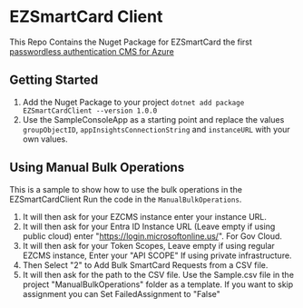 # EZSmartCard Client
This Repo Contains the Nuget Package for EZSmartCard the first [passwordless authentication CMS for Azure](https://www.keytos.io/passwordless-onboarding.html)

## Getting Started
1) Add the Nuget Package to your project `dotnet add package EZSmartCardClient --version 1.0.0`
2) Use the SampleConsoleApp as a starting point and replace the values `groupObjectID`, `appInsightsConnectionString` and `instanceURL` with your own values.

## Using Manual Bulk Operations
This is a sample to show how to use the bulk operations in the EZSmartCardClient
Run the code in the `ManualBulkOperations`.
1) It will then ask for your EZCMS instance enter your instance URL.
1) It will then ask for your Entra ID Instance URL (Leave empty if using public cloud) enter "https://login.microsoftonline.us/". For Gov Cloud.
1) It will then ask for your Token Scopes, Leave empty if using regular EZCMS instance, Enter your "API SCOPE" If using private infrastructure.
1) Then Select "2" to Add Bulk SmartCard Requests from a CSV file.
1) It will then ask for the path to the CSV file. Use the Sample.csv file in the project "ManualBulkOperations" folder as a template. If you want to skip assignment you can Set FailedAssignment to "False" 
